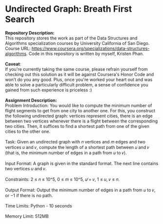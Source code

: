 # Undirected Graph: Breath First Search

__Repository Description:__
<br/>
This repository stores the work as part of the Data Structures and Algorithms specialization courses by University California of San Diego. Course URL: https://www.coursera.org/specializations/data-structures-algorithms. Code in this repository is written by myself, Kristen Phan.
<br/>
<br/>
__Caveat__: 
<br/>
If you're currently taking the same course, please refrain yourself from checking out this solution as it will be against Coursera's Honor Code and won’t do you any good. Plus, once you're worked your heart out and was able to solve a particularly difficult problem, a sense of confidence you gained from such experience is priceless :)
<br/>
<br/>
__Assignment Description:__
<br/>
Problem Introduction:
You would like to compute the minimum number of flight segments to get from one city to another one. For
this, you construct the following undirected graph: vertices represent cities, there is an edge between two
vertices whenever there is a flight between the corresponding two cities. Then, it suffices to find a shortest
path from one of the given cities to the other one.
<br/>
<br/>
Task: Given an undirected graph with 𝑛 vertices and 𝑚 edges and two vertices 𝑢 and 𝑣, compute the length
of a shortest path between 𝑢 and 𝑣 (that is, the minimum number of edges in a path from 𝑢 to 𝑣).
<br/>
<br/>
Input Format: A graph is given in the standard format. The next line contains two vertices 𝑢 and 𝑣.
<br/>
<br/>
Constraints: 2 ≤ 𝑛 ≤ 10^5, 0 ≤ 𝑚 ≤ 10^5, 𝑢 ̸= 𝑣, 1 ≤ 𝑢, 𝑣 ≤ 𝑛.
<br/>
<br/>
Output Format: Output the minimum number of edges in a path from 𝑢 to 𝑣, or −1 if there is no path.
<br/>
<br/>
Time Limits: Python - 10 seconds
<br/>
<br/>
Memory Limit: 512MB

